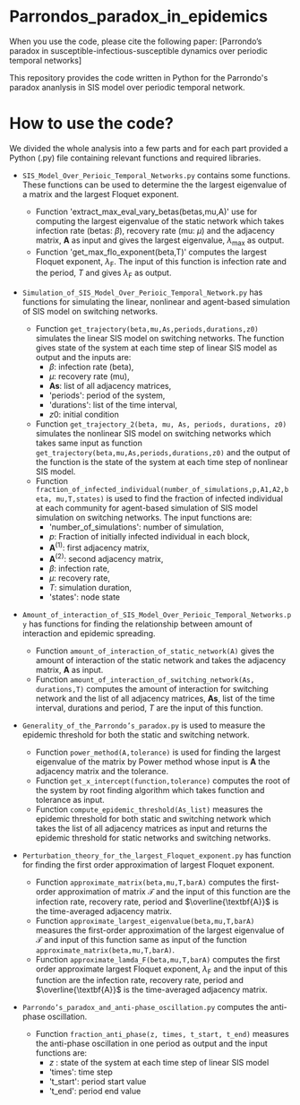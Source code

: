 # Parrondos_paradox_in_epidemics

When you use the code, please cite the following  paper:
[Parrondo’s paradox in susceptible-infectious-susceptible dynamics over periodic temporal networks]


This repository provides the code written in Python for the Parrondo's paradox ananlysis in SIS model over periodic temporal network.


# How to use the code?
We divided the whole analysis into a few parts and for each part provided a Python (.py) file containing relevant functions and required libraries. 

- `SIS_Model_Over_Perioic_Temporal_Networks.py` contains  some functions. These functions can be used to determine the the largest eigenvalue of a matrix and the largest Floquet exponent. 

    - Function 'extract_max_eval_vary_betas(betas,mu,A)'  use for computing the largest eigenvalue of the static network which takes infection rate (betas: $\beta$), recovery rate (mu: $\mu$) and the adjacency matrix, $\textbf{A}$ as input and gives the largest eigenvalue, $\lambda_{\text{max}}$ as output. 
    - Function 'get_max_flo_exponent(beta,T)'  computes  the largest Floquet exponent, $\lambda_{\text{F}}$. The input of this function is infection rate and the period, $T$ and gives $\lambda_{\text{F}}$ as output. 
    
    
- `Simulation_of_SIS_Model_Over_Perioic_Temporal_Network.py` has functions  for simulating the linear, nonlinear and agent-based simulation of SIS model on switching networks. 
    - Function `get_trajectory(beta,mu,As,periods,durations,z0)` simulates the linear SIS model on switching networks. The function gives state of the system at each time step of linear SIS model as output and the inputs are:
        - $\beta$: infection rate (beta),
        - $\mu$: recovery rate (mu),
        - $\textbf{As}$: list of all adjacency matrices,
        - 'periods': period of the system,
        - 'durations': list of the time interval,
        - $z0$: initial condition  
    - Function `get_trajectory_2(beta, mu, As, periods, durations, z0)` simulates the nonlinear SIS model on switching networks which takes same input as function `get_trajectory(beta,mu,As,periods,durations,z0)` and the output of the function is the state of the system at each time step of nonlinear SIS model.
    - Function  `fraction_of_infected_individual(number_of_simulations,p,A1,A2,beta, mu,T,states)` is used to find the fraction of infected individual at each community for agent-based simulation of SIS model simulation on switching networks. The input functions are:
        - 'number_of_simulations': number of simulation, 
       -  $p$: Fraction of initially infected individual in each block,
       -  $\textbf{A}^{(1)}$: first adjacency  matrix, 
       -  $\textbf{A}^{(2)}$: second adjacency  matrix,
        - $\beta$: infection rate,
       - $\mu$: recovery rate,
       - $T$: simulation duration,
       - 'states':  node state   
  
- `Amount_of_interaction_of_SIS_Model_Over_Perioic_Temporal_Networks.py` has functions for finding the relationship between amount of interaction and epidemic spreading. 
    - Function `amount_of_interaction_of_static_network(A)` gives the amount of interaction of the static network and takes the adjacency matrix, $\textbf{A}$ as input.
    - Function `amount_of_interaction_of_switching_network(As, durations,T)` computes the amount of interaction for  switching  network and the list of all adjacency matrices, $\textbf{As}$, list of the time interval, durations and period, $T$ are the input of this function. 
    
- `Generality_of_the_Parrondo’s_paradox.py` is used to measure the epidemic threshold for both the static and switching network. 
    - Function `power_method(A,tolerance)` is used for finding the largest eigenvalue of the matrix by Power method whose input is $\textbf{A}$ the adjacency matrix and the tolerance.
    - Function `get_x_intercept(function,tolerance)` computes the root of the system by root finding algorithm which takes function and tolerance as input.
    - Function `compute_epidemic_threshold(As_list)` measures the epidemic threshold for both static and switching network which takes the list of all adjacency matrices as input and returns the epidemic threshold for static networks and switching networks.
      
- `Perturbation_theory_for_the_largest_Floquet_exponent.py`  has function for finding the first order approximation of largest Floquet exponent. 
    - Function `approximate_matrix(beta,mu,T,barA)` computes the first-order approximation of  matrix $\mathcal{T}$ and the input of this function are the infection rate, recovery rate, period and $\overline{\textbf{A}}$ is the time-averaged adjacency matrix.
    - Function `approximate_largest_eigenvalue(beta,mu,T,barA)` measures the first-order approximation of the largest eigenvalue of $\mathcal{T}$ and input of this function same as input of the function  `approximate_matrix(beta,mu,T,barA)`.
    - Function `approximate_lamda_F(beta,mu,T,barA)` computes the first order approximate largest Floquet exponent,  $\lambda_{\text{F}}$ and the input of this function are the infection rate, recovery rate, period and $\overline{\textbf{A}}$ is the time-averaged adjacency matrix.

- `Parrondo’s_paradox_and_anti-phase_oscillation.py`  computes the anti-phase oscillation.
    - Function `fraction_anti_phase(z, times, t_start, t_end)` measures the anti-phase oscillation in one period as output and  the input functions are:
       - $z$ : state of the system at each time step of linear SIS model
      - 'times': time step
      - 't_start': period start value
      - 't_end': period end value 





               
    
    
    
